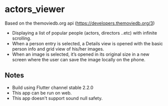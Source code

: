 # actors_viewer

Based on the themoviedb.org api (https://developers.themoviedb.org/3)

- Displaying a list of popular people (actors, directors ..etc) with infinite scrolling.
- When a person entry is selected, a Details view is opened with the basic person info and grid view of his/her images.
- When an image is selected, it’s opened in its original size in a new screen where the user can save the image locally on the phone.

## Notes
- Build using Flutter channel stable 2.2.0
- This app can be run on web.
- This app doesn't support sound null safety.